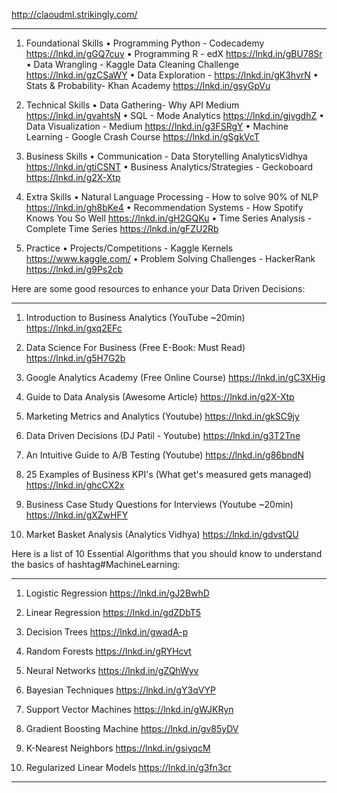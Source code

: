 http://claoudml.strikingly.com/



- - -
1. Foundational Skills
• Programming Python - Codecademy https://lnkd.in/gGQ7cuv
• Programming R - edX https://lnkd.in/gBU78Sr
• Data Wrangling - Kaggle Data Cleaning Challenge https://lnkd.in/gzCSaWY
• Data Exploration - https://lnkd.in/gK3hvrN
• Stats & Probability- Khan Academy https://lnkd.in/gsyGpVu

2. Technical Skills
• Data Gathering- Why API Medium https://lnkd.in/gvahtsN
• SQL - Mode Analytics https://lnkd.in/gjvgdhZ
• Data Visualization - Medium https://lnkd.in/g3FSRgY
• Machine Learning - Google Crash Course https://lnkd.in/gSgkVcT

3. Business Skills
• Communication - Data Storytelling AnalyticsVidhya  https://lnkd.in/gtiCSNT
• Business Analytics/Strategies - Geckoboard https://lnkd.in/g2X-Xtp

4. Extra Skills
• Natural Language Processing - How to solve 90% of NLP https://lnkd.in/gh8bKe4
• Recommendation Systems - How Spotify Knows You So Well https://lnkd.in/gH2GQKu
• Time Series Analysis - Complete Time Series https://lnkd.in/gFZU2Rb

5. Practice
• Projects/Competitions - Kaggle Kernels https://www.kaggle.com/
• Problem Solving Challenges - HackerRank https://lnkd.in/g9Ps2cb

Here are some good resources to enhance your Data Driven Decisions:

- - -
1. Introduction to Business Analytics (YouTube ~20min)
https://lnkd.in/gxq2EFc

2. Data Science For Business (Free E-Book: Must Read)
https://lnkd.in/g5H7G2b

3. Google Analytics Academy (Free Online Course)
https://lnkd.in/gC3XHig

4. Guide to Data Analysis (Awesome Article)
https://lnkd.in/g2X-Xtp

5. Marketing Metrics and Analytics (Youtube)
https://lnkd.in/gkSC9jy

6. Data Driven Decisions (DJ Patil - Youtube)
https://lnkd.in/g3T2Tne

7. An Intuitive Guide to A/B Testing (Youtube)
https://lnkd.in/g86bndN

8. 25 Examples of Business KPI's (What get's measured gets managed)
https://lnkd.in/ghcCX2x

9. Business Case Study Questions for Interviews (Youtube ~20min)
https://lnkd.in/gXZwHFY

10. Market Basket Analysis (Analytics Vidhya)
https://lnkd.in/gdvstQU

Here is a list of 10 Essential Algorithms that you should know to understand the basics of hashtag#MachineLearning: 

- - -
1. Logistic Regression
https://lnkd.in/gJ2BwhD

2. Linear Regression
https://lnkd.in/gdZDbT5

3. Decision Trees
https://lnkd.in/gwadA-p

4. Random Forests
https://lnkd.in/gRYHcvt

5. Neural Networks
https://lnkd.in/gZQhWyv

6. Bayesian Techniques
https://lnkd.in/gY3qVYP

7. Support Vector Machines
https://lnkd.in/gWJKRyn

8. Gradient Boosting Machine
https://lnkd.in/gv85yDV

9. K-Nearest Neighbors
https://lnkd.in/gsiyqcM

10. Regularized Linear Models
https://lnkd.in/g3fn3cr

- - -
